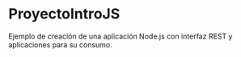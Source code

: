ProyectoIntroJS
===============

Ejemplo de creación de una aplicación Node.js con interfaz REST y aplicaciones para su consumo.
